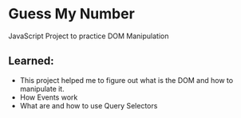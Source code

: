 # Guess My Number

JavaScript Project to practice DOM Manipulation

## Learned:

- This project helped me to figure out what is the DOM and how to manipulate it.
- How Events work
- What are and how to use Query Selectors
